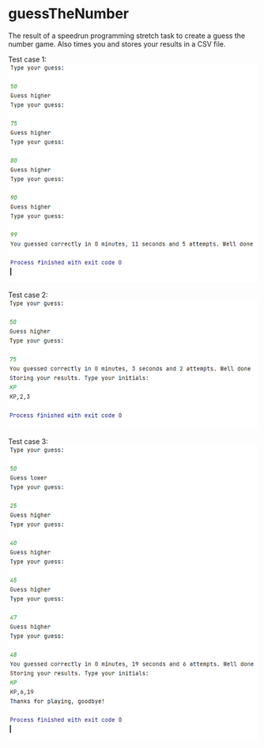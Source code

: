 # guessTheNumber
The result of a speedrun programming stretch task to create a guess the number game.
Also times you and stores your results in a CSV file.

Test case 1:
![Guess the number game, test case 1](./test_case.PNG)

Test case 2:
![Guess the number game, test case 2](./test_case_2.PNG)

Test case 3:
![Guess the number game, test case 3](./test_case_3.PNG)
